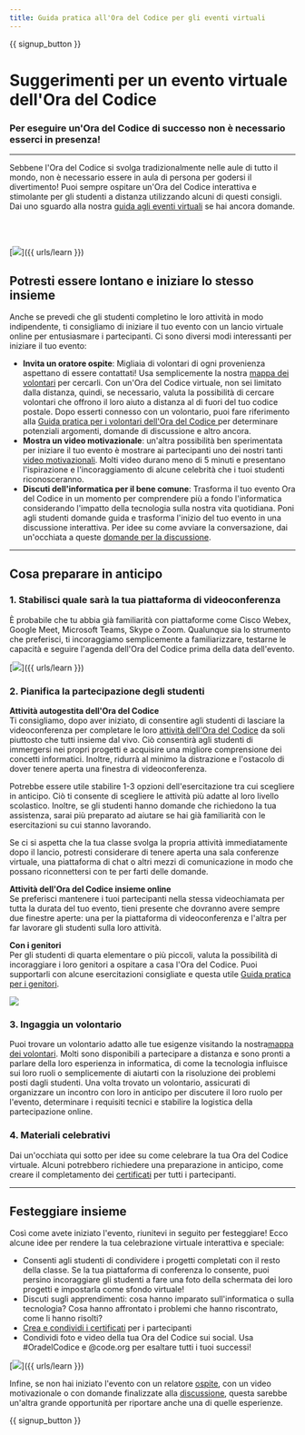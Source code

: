 ```yaml
---
title: Guida pratica all'Ora del Codice per gli eventi virtuali
---
```


{{ signup_button }}

# Suggerimenti per un evento virtuale dell'Ora del Codice

### Per eseguire un'Ora del Codice di successo non è necessario esserci in presenza!

***

Sebbene l'Ora del Codice si svolga tradizionalmente nelle aule di tutto il mondo, non è necessario essere in aula di persona per godersi il divertimento! Puoi sempre ospitare un'Ora del Codice interattiva e stimolante per gli studenti a distanza utilizzando alcuni di questi consigli.  Dai uno sguardo alla nostra <a href="https://hourofcode.com/files/participation-guide-virtual.pdf">guida agli eventi virtuali</a> se hai ancora domande.

<br><br>

[<img src="/images/fit-600/Marketing/pexels-andrea-piacquadio-3762940.jpg" />]({{ urls/learn }})

## Potresti essere lontano e iniziare lo stesso insieme
Anche se prevedi che gli studenti completino le loro attività in modo indipendente, ti consigliamo di iniziare il tuo evento con un lancio virtuale online per entusiasmare i partecipanti. Ci sono diversi modi interessanti per iniziare il tuo evento:

<ul>
<li><b>Invita un oratore ospite</b>: Migliaia di volontari di ogni provenienza aspettano di essere contattati! Usa semplicemente la nostra <a href="https://code.org/volunteer/local">mappa dei volontari</a> per cercarli. Con un'Ora del Codice virtuale, non sei limitato dalla distanza, quindi, se necessario, valuta la possibilità di cercare volontari che offrono il loro aiuto a distanza al di fuori del tuo codice postale. Dopo esserti connesso con un volontario, puoi fare riferimento alla <a href="http://hourofcode.com/us/how-to/volunteers"> Guida pratica per i volontari dell'Ora del Codice </a> per determinare potenziali argomenti, domande di discussione e altro ancora.</li>
<li><b>Mostra un video motivazionale</b>: un'altra possibilità ben sperimentata per iniziare il tuo evento è mostrare ai partecipanti uno dei nostri tanti <a href="http://hourofcode.com/us/promote/resources#videos">video motivazionali</a>. Molti video durano meno di 5 minuti e presentano l'ispirazione e l'incoraggiamento di alcune celebrità che i tuoi studenti riconosceranno.</li>
<li><b>Discuti dell'informatica per il bene comune</b>: Trasforma il tuo evento Ora del Codice in un momento per comprendere più a fondo l'informatica considerando l'impatto della tecnologia sulla nostra vita quotidiana. Poni agli studenti domande guida e trasforma l'inizio del tuo evento in una discussione interattiva. Per idee su come avviare la conversazione, dai un'occhiata a queste <a href="https://code.org/csforgood#prompts">domande per la discussione</a>.</li>
</ul>

---

## Cosa preparare in anticipo

### 1. Stabilisci quale sarà la tua piattaforma di videoconferenza
È probabile che tu abbia già familiarità con piattaforme come Cisco Webex, Google Meet, Microsoft Teams, Skype o Zoom. Qualunque sia lo strumento che preferisci, ti incoraggiamo semplicemente a familiarizzare, testarne le capacità e seguire l'agenda dell'Ora del Codice prima della data dell'evento.

[<img src="/images/fit-600/Marketing/photo-of-boy-video-calling-with-a-woman-4145197.jpg" />]({{ urls/learn }})

### 2. Pianifica la partecipazione degli studenti
**Attività autogestita dell'Ora del Codice**<br> Ti consigliamo, dopo aver iniziato, di consentire agli studenti di lasciare la videoconferenza per completare le loro <a href="https://hourofcode.com/us/learn">attività dell'Ora del Codice</a> da soli piuttosto che tutti insieme dal vivo. Ciò consentirà agli studenti di immergersi nei propri progetti e acquisire una migliore comprensione dei concetti informatici. Inoltre, ridurrà al minimo la distrazione e l'ostacolo di dover tenere aperta una finestra di videoconferenza.

Potrebbe essere utile stabilire 1-3 opzioni dell'esercitazione tra cui scegliere in anticipo. Ciò ti consente di scegliere le attività più adatte al loro livello scolastico. Inoltre, se gli studenti hanno domande che richiedono la tua assistenza, sarai più preparato ad aiutare se hai già familiarità con le esercitazioni su cui stanno lavorando.

Se ci si aspetta che la tua classe svolga la propria attività immediatamente dopo il lancio, potresti considerare di tenere aperta una sala conferenze virtuale, una piattaforma di chat o altri mezzi di comunicazione in modo che possano riconnettersi con te per farti delle domande.

**Attività dell'Ora del Codice insieme online**<br> Se preferisci mantenere i tuoi partecipanti nella stessa videochiamata per tutta la durata del tuo evento, tieni presente che dovranno avere sempre due finestre aperte: una per la piattaforma di videoconferenza e l'altra per far lavorare gli studenti sulla loro attività.

**Con i genitori**<br> Per gli studenti di quarta elementare o più piccoli, valuta la possibilità di incoraggiare i loro genitori a ospitare a casa l'Ora del Codice. Puoi supportarli con alcune esercitazioni consigliate e questa utile <a href="https://hourofcode.com/us/how-to/parents">Guida pratica per i genitori</a>.

[<img src="/images/fit-600/Marketing//happy-father-and-child-browsing-laptop-in-bedroom-4545778.jpg" />](https://hourofcode.com/us/how-to/parents)

### 3. Ingaggia un volontario
Puoi trovare un volontario adatto alle tue esigenze visitando la nostra<a href="https://code.org/volunteer/local">mappa dei volontari</a>. Molti sono disponibili a partecipare a distanza e sono pronti a parlare della loro esperienza in informatica, di come la tecnologia influisce sui loro ruoli o semplicemente di aiutarti con la risoluzione dei problemi posti dagli studenti. Una volta trovato un volontario, assicurati di organizzare un incontro con loro in anticipo per discutere il loro ruolo per l'evento, determinare i requisiti tecnici e stabilire la logistica della partecipazione online.

### 4. Materiali celebrativi
Dai un'occhiata qui sotto per idee su come celebrare la tua Ora del Codice virtuale. Alcuni potrebbero richiedere una preparazione in anticipo, come creare il completamento dei <a href="https://code.org/certificates">certificati</a> per tutti i partecipanti.

---

## Festeggiare insieme

Così come avete iniziato l'evento, riunitevi in seguito per festeggiare! Ecco alcune idee per rendere la tua celebrazione virtuale interattiva e speciale:

- Consenti agli studenti di condividere i progetti completati con il resto della classe. Se la tua piattaforma di conferenza lo consente, puoi persino incoraggiare gli studenti a fare una foto della schermata dei loro progetti e impostarla come sfondo virtuale!
- Discuti sugli apprendimenti: cosa hanno imparato sull'informatica o sulla tecnologia? Cosa hanno affrontato i problemi che hanno riscontrato, come li hanno risolti?
- <a href="https://code.org/certificates">Crea e condividi i certificati</a> per i partecipanti
- Condividi foto e video della tua Ora del Codice sui social. Usa #OradelCodice e @code.org per esaltare tutti i tuoi successi!

[<img src="/images/fit-600/Marketing/g8TUlHzF.jpeg" />]({{ urls/learn }})

Infine, se non hai iniziato l'evento con un relatore <a href="https://code.org/volunteer/local">ospite</a>, con un video <a href="https://hourofcode.com/us/promote/resources#"></a>motivazionale o con domande finalizzate alla <a href="https://code.org/csforgood#prompts">discussione</a>, questa sarebbe un'altra grande opportunità per riportare anche una di quelle esperienze.

{{ signup_button }}
